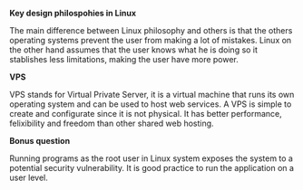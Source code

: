 **Key design philospohies in Linux**

The main difference between Linux philosophy and others is that the others operating systems prevent the user from making a lot of mistakes. Linux on the other hand assumes that the user knows what he is doing so it stablishes less limitations, making the user have more power.

**VPS**

VPS stands for Virtual Private Server, it is a virtual machine that runs its own operating system and can be used to host web services. A VPS is simple to create and configurate since it is not physical. It has better performance, felixibility and freedom than other shared web hosting.

**Bonus question**

Running programs as the root user in Linux system exposes the system to a potential security vulnerability. It is good practice to run the application on a user level.